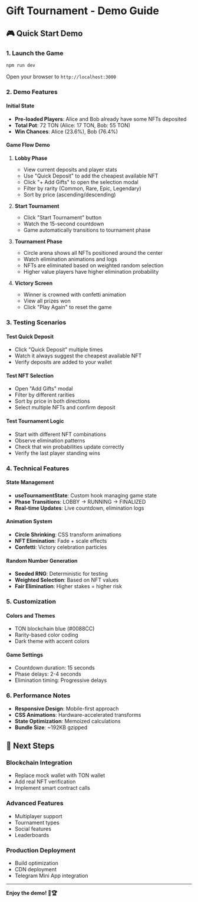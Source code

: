 # Gift Tournament - Demo Guide

## 🎮 Quick Start Demo

### 1. Launch the Game
```bash
npm run dev
```
Open your browser to `http://localhost:3000`

### 2. Demo Features

#### Initial State
- **Pre-loaded Players**: Alice and Bob already have some NFTs deposited
- **Total Pot**: 72 TON (Alice: 17 TON, Bob: 55 TON)
- **Win Chances**: Alice (23.6%), Bob (76.4%)

#### Game Flow Demo

1. **Lobby Phase**
   - View current deposits and player stats
   - Use "Quick Deposit" to add the cheapest available NFT
   - Click "+ Add Gifts" to open the selection modal
   - Filter by rarity (Common, Rare, Epic, Legendary)
   - Sort by price (ascending/descending)

2. **Start Tournament**
   - Click "Start Tournament" button
   - Watch the 15-second countdown
   - Game automatically transitions to tournament phase

3. **Tournament Phase**
   - Circle arena shows all NFTs positioned around the center
   - Watch elimination animations and logs
   - NFTs are eliminated based on weighted random selection
   - Higher value players have higher elimination probability

4. **Victory Screen**
   - Winner is crowned with confetti animation
   - View all prizes won
   - Click "Play Again" to reset the game

### 3. Testing Scenarios

#### Test Quick Deposit
- Click "Quick Deposit" multiple times
- Watch it always suggest the cheapest available NFT
- Verify deposits are added to your wallet

#### Test NFT Selection
- Open "Add Gifts" modal
- Filter by different rarities
- Sort by price in both directions
- Select multiple NFTs and confirm deposit

#### Test Tournament Logic
- Start with different NFT combinations
- Observe elimination patterns
- Check that win probabilities update correctly
- Verify the last player standing wins

### 4. Technical Features

#### State Management
- **useTournamentState**: Custom hook managing game state
- **Phase Transitions**: LOBBY → RUNNING → FINALIZED
- **Real-time Updates**: Live countdown, elimination logs

#### Animation System
- **Circle Shrinking**: CSS transform animations
- **NFT Elimination**: Fade + scale effects
- **Confetti**: Victory celebration particles

#### Random Number Generation
- **Seeded RNG**: Deterministic for testing
- **Weighted Selection**: Based on NFT values
- **Fair Elimination**: Higher stakes = higher risk

### 5. Customization

#### Colors and Themes
- TON blockchain blue (#0088CC)
- Rarity-based color coding
- Dark theme with accent colors

#### Game Settings
- Countdown duration: 15 seconds
- Phase delays: 2-4 seconds
- Elimination timing: Progressive delays

### 6. Performance Notes

- **Responsive Design**: Mobile-first approach
- **CSS Animations**: Hardware-accelerated transforms
- **State Optimization**: Memoized calculations
- **Bundle Size**: ~192KB gzipped

## 🚀 Next Steps

### Blockchain Integration
- Replace mock wallet with TON wallet
- Add real NFT verification
- Implement smart contract calls

### Advanced Features
- Multiplayer support
- Tournament types
- Social features
- Leaderboards

### Production Deployment
- Build optimization
- CDN deployment
- Telegram Mini App integration

---

**Enjoy the demo! 🎁🏆**
